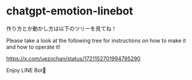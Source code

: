 # chatgpt-emotion-linebot

作り方とか動かし方は以下のツリーを見てね！

Please take a look at the following tree for instructions on how to make it and how to operate it!

https://x.com/uezochan/status/1721152701994795290

Enjoy LINE Bot🥳
